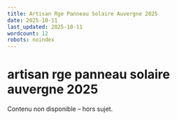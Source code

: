 ```yaml
---
title: Artisan Rge Panneau Solaire Auvergne 2025
date: 2025-10-11
last_updated: 2025-10-11
wordcount: 12
robots: noindex
---
```


# artisan rge panneau solaire auvergne 2025

Contenu non disponible – hors sujet.